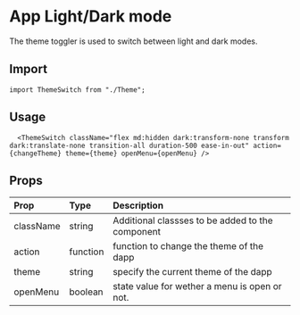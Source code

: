 # App Light/Dark mode

The theme toggler is used to switch between light and dark modes.

## Import

```
import ThemeSwitch from "./Theme";
```

## Usage

```
  <ThemeSwitch className="flex md:hidden dark:transform-none transform dark:translate-none transition-all duration-500 ease-in-out" action={changeTheme} theme={theme} openMenu={openMenu} />
```

## Props

| Prop      | Type     | Description                                      |
| :-------- | :------- | :----------------------------------------------- |
| className | string   | Additional classses to be added to the component |
| action    | function | function to change the theme of the dapp         |
| theme     | string   | specify the current theme of the dapp            |
| openMenu  | boolean  | state value for wether a menu is open or not.    |
